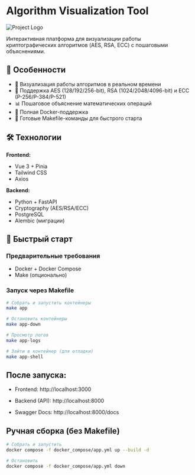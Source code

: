 # Algorithm Visualization Tool

![Project Logo](https://www.flaticon.com/free-icon/algorithm_3195640)

Интерактивная платформа для визуализации работы криптографических алгоритмов (AES, RSA, ECC) с пошаговыми объяснениями.

## 🌟 Особенности

- 🎨 Визуализация работы алгоритмов в реальном времени
- 🔐 Поддержка AES (128/192/256-bit), RSA (1024/2048/4096-bit) и ECC (P-256/P-384/P-521)
- 📊 Пошаговое объяснение математических операций
- 🐳 Полная Docker-поддержка
- 🚀 Готовые Makefile-команды для быстрого старта

## 🛠 Технологии

**Frontend:**
- Vue 3 + Pinia
- Tailwind CSS
- Axios

**Backend:**
- Python + FastAPI
- Cryptography (AES/RSA/ECC)
- PostgreSQL
- Alembic (миграции)

## 🚀 Быстрый старт

### Предварительные требования
- Docker + Docker Compose
- Make (опционально)

### Запуск через Makefile

```bash
# Собрать и запустить контейнеры
make app

# Остановить контейнеры
make app-down

# Просмотр логов
make app-logs

# Зайти в контейнер (для отладки)
make app-shell
```

## После запуска:
- Frontend: http://localhost:3000

- Backend (API): http://localhost:8000

- Swagger Docs: http://localhost:8000/docs

## Ручная сборка (без Makefile)
```bash
# Собрать и запустить
docker compose -f docker_compose/app.yml up --build -d

# Остановить
docker compose -f docker_compose/app.yml down
```